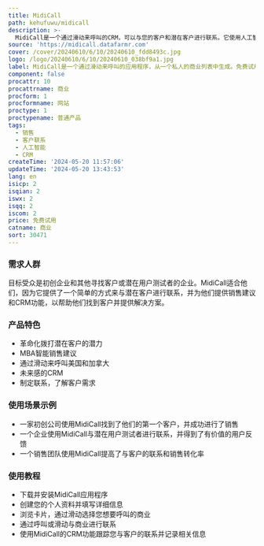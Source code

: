 ```yaml
---
title: MidiCall
path: kehufuwu/midicall
description: >-
  MidiCall是一个通过滑动来呼叫的CRM，可以与您的客户和潜在客户进行联系。它使用人工智能技术提供功能，并强调其主要优点是帮助企业找到客户和潜在用户测试者。它适用于初创企业和其他寻找客户或潜在用户测试者的企业。
source: 'https://midicall.datafarmr.com'
cover: /cover/20240610/6/10/20240610_fdd8493c.jpg
logo: /logo/20240610/6/10/20240610_038bf9a1.jpg
label: MidiCall是一个通过滑动来呼叫的应用程序，从一个私人的商业列表中生成。免费试用，每天有五个免费呼叫或滑动。
component: false
procattr: 10
procattrname: 商业
procform: 1
procformname: 网站
proctype: 1
proctypename: 普通产品
tags:
  - 销售
  - 客户联系
  - 人工智能
  - CRM
createTime: '2024-05-20 11:57:06'
updateTime: '2024-05-20 13:43:53'
lang: en
isicp: 2
isqian: 2
iswx: 2
isqq: 2
iscom: 2
price: 免费试用
catname: 商业
sort: 30471
---
```




### 需求人群
目标受众是初创企业和其他寻找客户或潜在用户测试者的企业。MidiCall适合他们，因为它提供了一个简单的方式来与潜在客户进行联系，并为他们提供销售建议和CRM功能，以帮助他们找到客户并提供解决方案。

### 产品特色
* 革命化拨打潜在客户的潜力
* MBA智能销售建议
* 通过滑动来呼叫美国和加拿大
* 未来感的CRM
* 制定联系，了解客户需求

### 使用场景示例
* 一家初创公司使用MidiCall找到了他们的第一个客户，并成功进行了销售
* 一个企业使用MidiCall与潜在用户测试者进行联系，并得到了有价值的用户反馈
* 一个销售团队使用MidiCall提高了与客户的联系和销售转化率

### 使用教程
* 下载并安装MidiCall应用程序
* 创建您的个人资料并填写详细信息
* 浏览卡片，通过滑动选择您想要呼叫的商业
* 通过呼叫或滑动与商业进行联系
* 使用MidiCall的CRM功能跟踪您与客户的联系并记录相关信息

  
